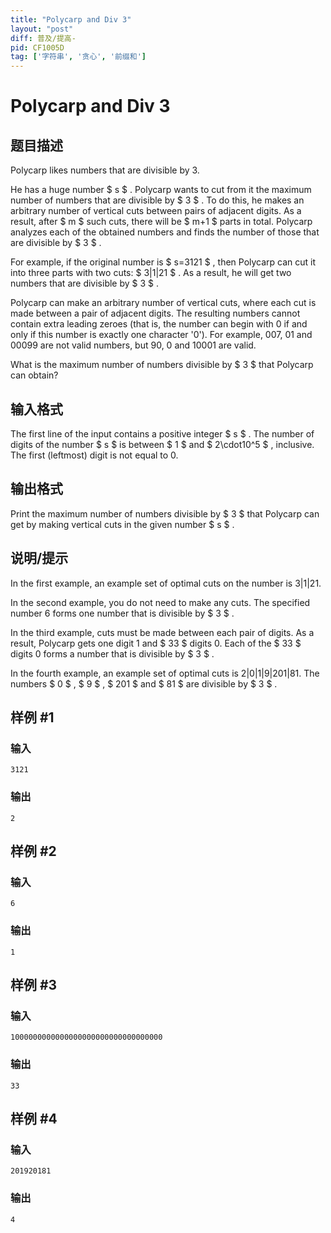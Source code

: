 ```yaml
---
title: "Polycarp and Div 3"
layout: "post"
diff: 普及/提高-
pid: CF1005D
tag: ['字符串', '贪心', '前缀和']
---
```


# Polycarp and Div 3

## 题目描述

Polycarp likes numbers that are divisible by 3.

He has a huge number $ s $ . Polycarp wants to cut from it the maximum number of numbers that are divisible by $ 3 $ . To do this, he makes an arbitrary number of vertical cuts between pairs of adjacent digits. As a result, after $ m $ such cuts, there will be $ m+1 $ parts in total. Polycarp analyzes each of the obtained numbers and finds the number of those that are divisible by $ 3 $ .

For example, if the original number is $ s=3121 $ , then Polycarp can cut it into three parts with two cuts: $ 3|1|21 $ . As a result, he will get two numbers that are divisible by $ 3 $ .

Polycarp can make an arbitrary number of vertical cuts, where each cut is made between a pair of adjacent digits. The resulting numbers cannot contain extra leading zeroes (that is, the number can begin with 0 if and only if this number is exactly one character '0'). For example, 007, 01 and 00099 are not valid numbers, but 90, 0 and 10001 are valid.

What is the maximum number of numbers divisible by $ 3 $ that Polycarp can obtain?

## 输入格式

The first line of the input contains a positive integer $ s $ . The number of digits of the number $ s $ is between $ 1 $ and $ 2\cdot10^5 $ , inclusive. The first (leftmost) digit is not equal to 0.

## 输出格式

Print the maximum number of numbers divisible by $ 3 $ that Polycarp can get by making vertical cuts in the given number $ s $ .

## 说明/提示

In the first example, an example set of optimal cuts on the number is 3|1|21.

In the second example, you do not need to make any cuts. The specified number 6 forms one number that is divisible by $ 3 $ .

In the third example, cuts must be made between each pair of digits. As a result, Polycarp gets one digit 1 and $ 33 $ digits 0. Each of the $ 33 $ digits 0 forms a number that is divisible by $ 3 $ .

In the fourth example, an example set of optimal cuts is 2|0|1|9|201|81. The numbers $ 0 $ , $ 9 $ , $ 201 $ and $ 81 $ are divisible by $ 3 $ .

## 样例 #1

### 输入

```
3121

```

### 输出

```
2

```

## 样例 #2

### 输入

```
6

```

### 输出

```
1

```

## 样例 #3

### 输入

```
1000000000000000000000000000000000

```

### 输出

```
33

```

## 样例 #4

### 输入

```
201920181

```

### 输出

```
4

```

